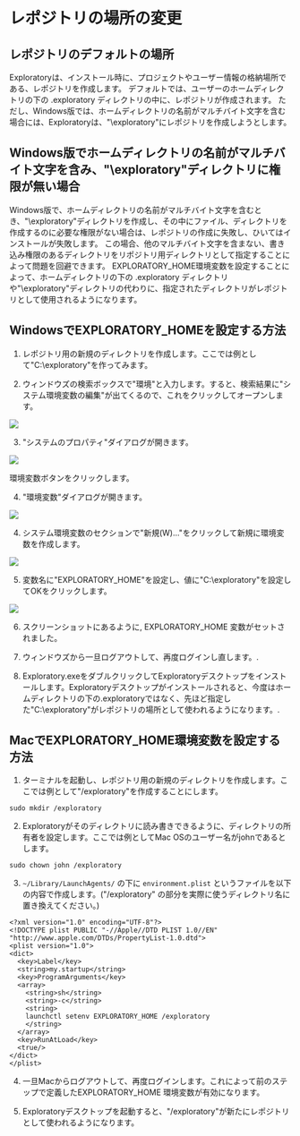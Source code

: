 # レポジトリの場所の変更

## レポジトリのデフォルトの場所

Exploratoryは、インストール時に、プロジェクトやユーザー情報の格納場所である、レポジトリを作成します。
デフォルトでは、ユーザーのホームディレクトリの下の .exploratory ディレクトリの中に、レポジトリが作成されます。
ただし、Windows版では、ホームディレクトリの名前がマルチバイト文字を含む場合には、Exploratoryは、"\exploratory"にレポジトリを作成しようとします。

## Windows版でホームディレクトリの名前がマルチバイト文字を含み、"\exploratory"ディレクトリに権限が無い場合

Windows版で、ホームディレクトリの名前がマルチバイト文字を含むとき、"\exploratory"ディレクトリを作成し、その中にファイル、ディレクトリを作成するのに必要な権限がない場合は、レポジトリの作成に失敗し、ひいてはインストールが失敗します。
この場合、他のマルチバイト文字を含まない、書き込み権限のあるディレクトリをリポジトリ用ディレクトリとして指定することによって問題を回避できます。
EXPLORATORY_HOME環境変数を設定することによって、ホームディレクトリの下の .exploratory ディレクトリや"\exploratory"ディレクトリの代わりに、指定されたディレクトリがレポジトリとして使用されるようになります。

## WindowsでEXPLORATORY_HOMEを設定する方法

1. レポジトリ用の新規のディレクトリを作成します。ここでは例として"C:\exploratory"を作ってみます。

2. ウィンドウズの検索ボックスで"環境"と入力します。すると、検索結果に"システム環境変数の編集"が出てくるので、これをクリックしてオープンします。

  ![](images/exploratory_home_win_1-ja.png)

3. "システムのプロパティ"ダイアログが開きます。

  ![](images/exploratory_home_win_2-1-ja.png)

  環境変数ボタンをクリックします。

4. "環境変数"ダイアログが開きます。

  ![](images/exploratory_home_win_2-ja.png)

4. システム環境変数のセクションで"新規(W)..."をクリックして新規に環境変数を作成します。

  ![](images/exploratory_home_win_3-ja.png)

5. 変数名に"EXPLORATORY_HOME"を設定し、値に"C:\exploratory"を設定してOKをクリックします。

  ![](images/exploratory_home_win_4-ja.png)

6. スクリーンショットにあるように, EXPLORATORY_HOME 変数がセットされました。

7. ウィンドウズから一旦ログアウトして、再度ログインし直します。.

8. Exploratory.exeをダブルクリックしてExploratoryデスクトップをインストールします。Exploratoryデスクトップがインストールされると、今度はホームディレクトリの下の.exploratoryではなく、先ほど指定した"C:\exploratory"がレポジトリの場所として使われるようになります。.

## MacでEXPLORATORY_HOME環境変数を設定する方法

1. ターミナルを起動し、レポジトリ用の新規のディレクトリを作成します。ここでは例として"/exploratory"を作成することにします。
```
sudo mkdir /exploratory
```

2. Exploratoryがそのディレクトリに読み書きできるように、ディレクトリの所有者を設定します。ここでは例としてMac OSのユーザー名がjohnであるとします。
```
sudo chown john /exploratory
```

3. `~/Library/LaunchAgents/` の下に `environment.plist` というファイルを以下の内容で作成します。("/exploratory" の部分を実際に使うディレクトリ名に置き換えてください。)
```
<?xml version="1.0" encoding="UTF-8"?>
<!DOCTYPE plist PUBLIC "-//Apple//DTD PLIST 1.0//EN" "http://www.apple.com/DTDs/PropertyList-1.0.dtd">
<plist version="1.0">
<dict>
  <key>Label</key>
  <string>my.startup</string>
  <key>ProgramArguments</key>
  <array>
    <string>sh</string>
    <string>-c</string>
    <string>
    launchctl setenv EXPLORATORY_HOME /exploratory
    </string>
  </array>
  <key>RunAtLoad</key>
  <true/>
</dict>
</plist>
```

4. 一旦Macからログアウトして、再度ログインします。これによって前のステップで定義したEXPLORATORY_HOME 環境変数が有効になります。

5. Exploratoryデスクトップを起動すると、"/exploratory"が新たにレポジトリとして使われるようになります。
